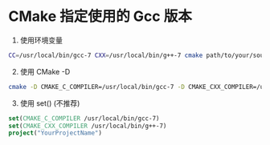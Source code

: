 # CMake 指定使用的 Gcc 版本

1. 使用环境变量

```bash
CC=/usr/local/bin/gcc-7 CXX=/usr/local/bin/g++-7 cmake path/to/your/source
```

2. 使用 CMake -D

```bash
cmake -D CMAKE_C_COMPILER=/usr/local/bin/gcc-7 -D CMAKE_CXX_COMPILER=/usr/local/bin/g++-7 path/to/your/source
```

3. 使用 set() (不推荐)

```cmake
set(CMAKE_C_COMPILER /usr/local/bin/gcc-7)
set(CMAKE_CXX_COMPILER /usr/local/bin/g++-7)
project("YourProjectName")
```
